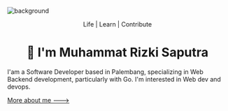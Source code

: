 ![background](https://github.com/user-attachments/assets/d6e00fda-279f-4db3-9eea-1bd727fa7778)

<p align="center">Life | Learn | Contribute<p>
<h1 align="center">👋 I'm Muhammat Rizki Saputra</h1>

I'am a Software Developer based in Palembang, specializing in Web Backend development, particularly with Go.
I'm interested in Web dev and devops.


[More about me --->](https://mrizkisaputra.dev)
